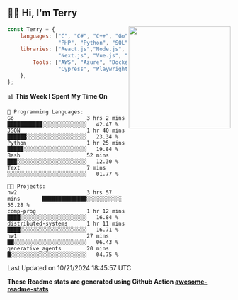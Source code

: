 <h2>👋🏻 Hi, I'm Terry</h2>

<img align='right' src="https://media.giphy.com/media/fkZukR450RQ1qnGaq9/giphy.gif" width="230">

```javascript
const Terry = {
    languages: ["C", "C#", "C++", "Go", "Java", "Javascript",
                "PHP", "Python", "SQL", "Typescript"],
    libraries: ["React.js","Node.js", ".Net", "Express.js",
                "Next.js", "Vue.js", "Astro.js", "CUDA"],
        Tools: ["AWS", "Azure", "Docker🐳", "Git", "Figma",
                "Cypress", "Playwright", "Postman", "Jira"],
    },
};
```
<!--START_SECTION:waka-->
📊 **This Week I Spent My Time On** 

```text
💬 Programming Languages: 
Go                       3 hrs 2 mins        ███████████░░░░░░░░░░░░░░   42.47 % 
JSON                     1 hr 40 mins        ██████░░░░░░░░░░░░░░░░░░░   23.34 % 
Python                   1 hr 25 mins        █████░░░░░░░░░░░░░░░░░░░░   19.84 % 
Bash                     52 mins             ███░░░░░░░░░░░░░░░░░░░░░░   12.30 % 
Text                     7 mins              ░░░░░░░░░░░░░░░░░░░░░░░░░   01.77 % 

🐱‍💻 Projects: 
hw2                      3 hrs 57 mins       ██████████████░░░░░░░░░░░   55.28 % 
comp-prog                1 hr 12 mins        ████░░░░░░░░░░░░░░░░░░░░░   16.84 % 
distributed-systems      1 hr 11 mins        ████░░░░░░░░░░░░░░░░░░░░░   16.71 % 
hw1                      27 mins             ██░░░░░░░░░░░░░░░░░░░░░░░   06.43 % 
generative_agents        20 mins             █░░░░░░░░░░░░░░░░░░░░░░░░   04.75 % 
```


 Last Updated on 10/21/2024 18:45:57 UTC
<!--END_SECTION:waka-->

**These Readme stats are generated using Github Action [awesome-readme-stats](https://github.com/anmol098/waka-readme-stats)**
